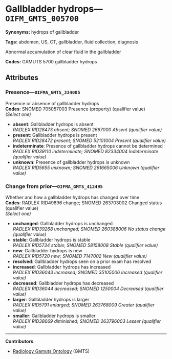 # Gallbladder hydrops—`OIFM_GMTS_005700`

**Synonyms:** hydrops of gallbladder

**Tags:** abdomen, US, CT, gallbladder, fluid collection, diagnosis

Abnormal accumulation of clear fluid in the gallbladder

**Codes:** GAMUTS 5700 gallbladder hydrops

## Attributes

### Presence—`OIFMA_GMTS_334085`

Presence or absence of gallbladder hydrops  
**Codes**: SNOMED 705057003 Presence (property) (qualifier value)  
*(Select one)*

- **absent**: Gallbladder hydrops is absent  
_RADLEX RID28473 absent; SNOMED 2667000 Absent (qualifier value)_
- **present**: Gallbladder hydrops is present  
_RADLEX RID28472 present; SNOMED 52101004 Present (qualifier value)_
- **indeterminate**: Presence of gallbladder hydrops cannot be determined  
_RADLEX RID39110 indeterminate; SNOMED 82334004 Indeterminate (qualifier value)_
- **unknown**: Presence of gallbladder hydrops is unknown  
_RADLEX RID5655 unknown; SNOMED 261665006 Unknown (qualifier value)_

### Change from prior—`OIFMA_GMTS_412495`

Whether and how a gallbladder hydrops has changed over time  
**Codes**: RADLEX RID49896 change; SNOMED 263703002 Changed status (qualifier value)  
*(Select one)*

- **unchanged**: Gallbladder hydrops is unchanged  
_RADLEX RID39268 unchanged; SNOMED 260388006 No status change (qualifier value)_
- **stable**: Gallbladder hydrops is stable  
_RADLEX RID5734 stable; SNOMED 58158008 Stable (qualifier value)_
- **new**: Gallbladder hydrops is new  
_RADLEX RID5720 new; SNOMED 7147002 New (qualifier value)_
- **resolved**: Gallbladder hydrops seen on a prior exam has resolved  
- **increased**: Gallbladder hydrops has increased  
_RADLEX RID36043 increased; SNOMED 35105006 Increased (qualifier value)_
- **decreased**: Gallbladder hydrops has decreased  
_RADLEX RID36044 decreased; SNOMED 1250004 Decreased (qualifier value)_
- **larger**: Gallbladder hydrops is larger  
_RADLEX RID5791 enlarged; SNOMED 263768009 Greater (qualifier value)_
- **smaller**: Gallbladder hydrops is smaller  
_RADLEX RID38669 diminished; SNOMED 263796003 Lesser (qualifier value)_

---

**Contributors**

- [Radiology Gamuts Ontology](https://gamuts.net/) (GMTS)